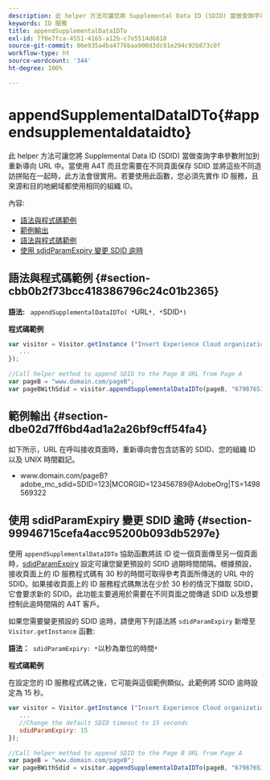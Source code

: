 ```yaml
---
description: 此 helper 方法可讓您將 Supplemental Data ID (SDID) 當做查詢字串參數附加到重新導向 URL 中。當使用 A4T 而且您需要在不同頁面保存 SDID 並將這些不同造訪拼貼在一起時，此方法會很實用。若要使用此函數，您必須先實作 ID 服務，且來源和目的地網域都使用相同的組織 ID。
keywords: ID 服務
title: appendSupplementalDataIDTo
exl-id: 7f0e7fca-4551-4165-a12b-c7e5514d6818
source-git-commit: 06e935a4ba4776baa900d3dc91e294c92b873c0f
workflow-type: ht
source-wordcount: '344'
ht-degree: 100%

---
```


# appendSupplementalDataIDTo{#appendsupplementaldataidto}

此 helper 方法可讓您將 Supplemental Data ID (SDID) 當做查詢字串參數附加到重新導向 URL 中。當使用 A4T 而且您需要在不同頁面保存 SDID 並將這些不同造訪拼貼在一起時，此方法會很實用。若要使用此函數，您必須先實作 ID 服務，且來源和目的地網域都使用相同的組織 ID。

內容:

<ul class="simplelist"> 
 <li> <a href="../../library/get-set/appendsupplementaldataidto.md#section-cbb0b2f73bcc418386796c24c01b2365" format="dita" scope="local"> 語法與程式碼範例 </a> </li> 
 <li> <a href="../../library/get-set/appendsupplementaldataidto.md#section-dbe02d7ff6bd4ad1a2a26bf9cff54fa4" format="dita" scope="local"> 範例輸出 </a> </li> 
 <li> <a href="../../library/get-set/appendsupplementaldataidto.md#section-cbb0b2f73bcc418386796c24c01b2365" format="dita" scope="local"> 語法與程式碼範例 </a> </li> 
 <li> <a href="../../library/get-set/appendsupplementaldataidto.md#section-99946715cefa4acc95200b093db5297e" format="dita" scope="local"> 使用 sdidParamExpiry 變更 SDID 逾時 </a> </li> 
</ul>

## 語法與程式碼範例 {#section-cbb0b2f73bcc418386796c24c01b2365}

**語法:** ` appendSupplementalDataIDTo( *`URL`*, *`SDID`*)`

**程式碼範例**

```js
var visitor = Visitor.getInstance ("Insert Experience Cloud organization ID here",{ 
   ... 
}); 
 
//Call helper method to append SDID to the Page B URL from Page A 
var pageB = "www.domain.com/pageB"; 
var pageBWithSdid = visitor.appendSupplementalDataIDTo(pageB, "67987653465787219");
```

## 範例輸出 {#section-dbe02d7ff6bd4ad1a2a26bf9cff54fa4}

如下所示，URL 在呼叫接收頁面時，重新導向會包含訪客的 SDID、您的組織 ID 以及 UNIX 時間戳記。

<ul class="simplelist"> 
 <li> <span class="codeph"> www.domain.com/pageB?adobe_mc_sdid=SDID=123|MCORGID=123456789@AdobeOrg|TS=1498569322 </span> </li> 
</ul>

## 使用 sdidParamExpiry 變更 SDID 逾時 {#section-99946715cefa4acc95200b093db5297e}

使用 `appendSupplementalDataIDTo` 協助函數將該 ID 從一個頁面傳至另一個頁面時，[sdidParamExpiry](../../library/function-vars/sdidparamexpiry.md#reference-cef3fd03c43b4772b2422e220b40a458) 設定可讓您變更預設的 SDID 過期時間間隔。根據預設，接收頁面上的 ID 服務程式碼有 30 秒的時間可取得參考頁面所傳送的 URL 中的 SDID。如果接收頁面上的 ID 服務程式碼無法在少於 30 秒的情況下擷取 SDID，它會要求新的 SDID。此功能主要適用於需要在不同頁面之間傳遞 SDID 以及想要控制此逾時間隔的 A4T 客戶。

如果您需要變更預設的 SDID 逾時，請使用下列語法將 `sdidParamExpiry` 新增至 `Visitor.getInstance` 函數:

**語法：**` sdidParamExpiry: *`以秒為單位的時間`*`

**程式碼範例**

在設定您的 ID 服務程式碼之後，它可能與這個範例類似。此範例將 SDID 逾時設定為 15 秒。

```js
var visitor = Visitor.getInstance ("Insert Experience Cloud organization ID here",{ 
   ... 
   //Change the default SDID timeout to 15 seconds 
   sdidParamExpiry: 15 
}); 
 
//Call helper method to append SDID to the Page B URL from Page A 
var pageB = "www.domain.com/pageB"; 
var pageBWithSdid = visitor.appendSupplementalDataIDTo(pageB, "67987653465787219"); 
```
